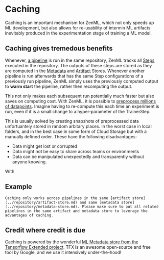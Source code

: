 # Caching

Caching is an important mechanism for ZenML, which not only speeds up ML development, but also allows for re-usability of intermin ML 
artifacts inevitably produced in the experimentation stage of training a ML model.

## Caching gives tremedous benefits
Whenever, [a pipeline](what-is-a-pipeline.md) is run in the same repository, 
ZenML tracks all [Steps](../steps/what-is-a-step.md) executed in the repository. The outputs of these steps are 
stored as they are computed in the [Metadata](../repository/metadata-store.md) and [Artifact](../repository/artifact-store.md) Stores. 
Whenever another pipeline is run afterwards that has the same Step configurations of a previously 
run pipeline, ZenML simply uses the previously computed output to **warm start** the pipeline, rather then recomputing the output.

This not only makes each subsequent run potentially much faster but also saves on computing cost. With ZenML, it is possible to 
[preprocess millions of datapoints](../tutorials/building-a-classifier-on-33m-samples.md). Imagine having to re-compute this each time 
an experiment is run, even if it is a small change to a hyper-parameter of the TrainerStep.

This is usually solved by creating snapshots of preprocessed data unfortuantely stored in random arbitary places. 
In the worst case in local folders, and in the best case in some form of Cloud Storage but with a manually defined order. These 
have the following disadvantages:

* Data might get lost or corrupted
* Data might not be easy to share across teams or environments
* Data can be manipulated unexpectedly and transparently without anyone knowing.

With 

## Example


```warning
Caching only works across pipelines in the same [artifact store](../repository/artifact-store.md) and same [metadata store](../repository/metadata-store.md). Please make sure to put all related pipelines in the same artifact and metadata store to leverage the advantages of caching.
```

## Credit where credit is due

Caching is powered by the wonderful [ML Metadata store from the Tensorflow Extended project](https://www.tensorflow.org/tfx/guide/mlmd). TFX is an awesome open-source and free tool by Google, and we use it intensively under-the-hood!


